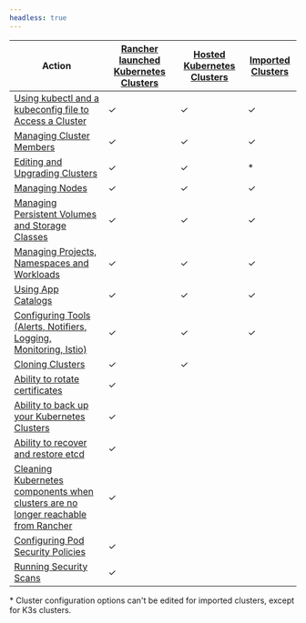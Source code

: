 ```yaml
---
headless: true
---
```

| Action | [Rancher launched Kubernetes Clusters]({{<baseurl>}}/rancher/v2.x/en/cluster-provisioning/rke-clusters/) | [Hosted Kubernetes Clusters]({{<baseurl>}}/rancher/v2.x/en/cluster-provisioning/hosted-kubernetes-clusters/) | [Imported Clusters]({{<baseurl>}}/rancher/v2.x/en/cluster-provisioning/imported-clusters) |
| --- | --- | ---| ---|
| [Using kubectl and a kubeconfig file to Access a Cluster]({{<baseurl>}}/rancher/v2.x/en/cluster-admin/cluster-access/kubectl/) | ✓ | ✓ | ✓ |
| [Managing Cluster Members]({{<baseurl>}}/rancher/v2.x/en/cluster-admin/cluster-access/cluster-members/) | ✓ | ✓ | ✓ |
| [Editing and Upgrading Clusters]({{<baseurl>}}/rancher/v2.x/en/cluster-admin/editing-clusters/) | ✓ | ✓ | * |
| [Managing Nodes]({{<baseurl>}}/rancher/v2.x/en/cluster-admin/nodes) | ✓ | ✓ | ✓ |
| [Managing Persistent Volumes and Storage Classes]({{<baseurl>}}/rancher/v2.x/en/cluster-admin/volumes-and-storage/) | ✓ | ✓ | ✓ |
| [Managing Projects, Namespaces and Workloads]({{<baseurl>}}/rancher/v2.x/en/cluster-admin/projects-and-namespaces/) | ✓ | ✓ | ✓ |
| [Using App Catalogs]({{<baseurl>}}/rancher/v2.x/en/catalog/) | ✓ | ✓ | ✓ |
| [Configuring Tools (Alerts, Notifiers, Logging, Monitoring, Istio)]({{<baseurl>}}/rancher/v2.x/en/cluster-admin/tools/) | ✓ | ✓ | ✓ |
| [Cloning Clusters]({{<baseurl>}}/rancher/v2.x/en/cluster-admin/cloning-clusters/)| ✓ | ✓ | |
| [Ability to rotate certificates]({{<baseurl>}}/rancher/v2.x/en/cluster-admin/certificate-rotation/) | ✓ |  | |
| [Ability to back up your Kubernetes Clusters]({{<baseurl>}}/rancher/v2.x/en/cluster-admin/backing-up-etcd/) | ✓ | | |
| [Ability to recover and restore etcd]({{<baseurl>}}/rancher/v2.x/en/cluster-admin/restoring-etcd/) | ✓ | | |
| [Cleaning Kubernetes components when clusters are no longer reachable from Rancher]({{<baseurl>}}/rancher/v2.x/en/cluster-admin/cleaning-cluster-nodes/) | ✓ | | |
| [Configuring Pod Security Policies]({{<baseurl>}}/rancher/v2.x/en/cluster-admin/pod-security-policy/) | ✓ |  | |
| [Running Security Scans]({{<baseurl>}}/rancher/v2.x/en/security/security-scan/) | ✓ |  | |

\* Cluster configuration options can't be edited for imported clusters, except for K3s clusters.